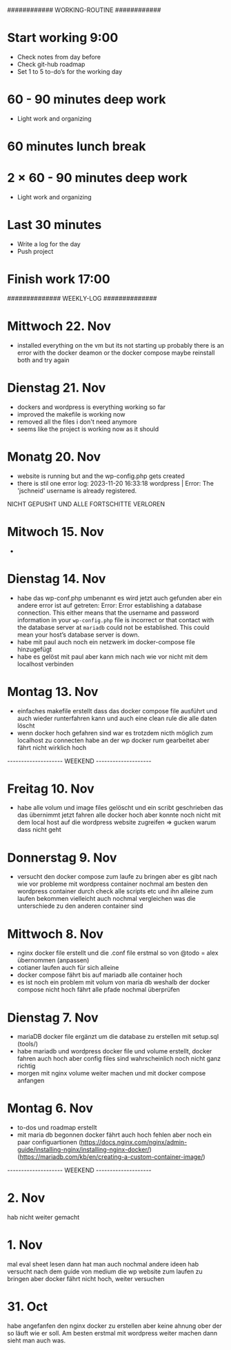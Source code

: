 ############ WORKING-ROUTINE ############
# Start working 9:00
* Check notes from day before
* Check git-hub roadmap
* Set 1 to 5 to-do’s for the working day
# 60 - 90 minutes deep work
* Light work and organizing
# 60 minutes lunch break
# 2 × 60 - 90 minutes deep work
* Light work and organizing
# Last 30 minutes
* Write a log for the day
* Push project
# Finish work 17:00
############## WEEKLY-LOG ##############
# Mittwoch 22. Nov
- installed everything on the vm but its not starting up
probably there is an error with the docker deamon or the docker compose maybe reinstall both and try again

# Dienstag 21. Nov
- dockers and wordpress is everything working so far
- improved the makefile is working now
- removed all the files i don't need anymore
- seems like the project is working now as it should

# Monatg 20. Nov
- website is running but and the wp-config.php gets created
- there is stil one error log: 2023-11-20 16:33:18 wordpress  | Error: The 'jschneid' username is already registered.

NICHT GEPUSHT UND ALLE FORTSCHITTE VERLOREN
# Mitwoch 15. Nov
-

# Dienstag 14. Nov
- habe das wp-conf.php umbenannt es wird jetzt auch gefunden aber ein andere error ist auf getreten:
Error: Error establishing a database connection. This either means that the username and password information in your `wp-config.php` file is incorrect or that contact with the database server at `mariadb` could not be established. This could mean your host’s database server is down.
- habe mit paul auch noch ein netzwerk im docker-compose file hinzugefügt
- habe es gelöst mit paul aber kann mich nach wie vor nicht mit dem localhost verbinden

# Montag 13. Nov
- einfaches makefile erstellt dass das docker compose file ausführt und auch wieder runterfahren kann
und auch eine clean rule die alle daten löscht
- wenn docker hoch gefahren sind war es trotzdem nicth möglich zum localhost zu connecten habe an der
wp docker rum gearbeitet aber fährt nicht wirklich hoch

-------------------- WEEKEND --------------------
# Freitag 10. Nov
- habe alle volum und image files gelöscht und ein scribt geschrieben das das übernimmt jetzt fahren alle docker hoch aber konnte noch nicht mit dem local host auf die wordpress website zugreifen => gucken warum dass nicht geht

# Donnerstag 9. Nov
- versucht den docker compose zum laufe zu bringen aber es gibt nach wie vor probleme mit wordpress container
nochmal am besten den wordpress container durch check alle scripts etc und ihn alleine zum laufen bekommen
vielleicht auch nochmal vergleichen was die unterschiede zu den anderen container sind

# Mittwoch 8. Nov
- nginx docker file erstellt und die .conf file erstmal so von @todo = alex übernommen (anpassen)
- cotianer laufen auch für sich alleine
- docker compose fährt bis auf mariadb alle container hoch
- es ist noch ein problem mit volum von maria db weshalb der docker compose nicht hoch fährt
alle pfade nochmal überprüfen

# Dienstag 7. Nov
- mariaDB docker file ergänzt um die database zu erstellen mit setup.sql (tools/)
- habe mariadb und wordpress docker file und volume erstellt, docker fahren auch hoch
aber config files sind wahrscheinlich noch nicht ganz richtig
- morgen mit nginx volume weiter machen und mit docker compose anfangen

# Montag 6. Nov
- to-dos und roadmap erstellt
- mit maria db begonnen docker fährt auch hoch fehlen aber noch ein paar configuartionen
(https://docs.nginx.com/nginx/admin-guide/installing-nginx/installing-nginx-docker/)
(https://mariadb.com/kb/en/creating-a-custom-container-image/)

-------------------- WEEKEND --------------------
# 2. Nov
hab nicht weiter gemacht

# 1. Nov
mal eval sheet lesen dann hat man auch nochmal andere ideen
hab versucht nach dem guide von medium die wp website zum laufen zu bringen aber docker
fährt nicht hoch, weiter versuchen

# 31. Oct
habe angefanfen den nginx docker zu erstellen aber keine ahnung
ober der so läuft wie er soll.
Am besten erstmal mit wordpress weiter machen dann sieht man auch was.
